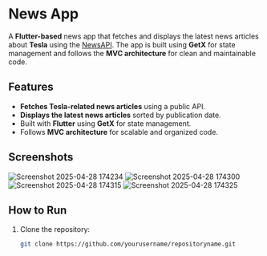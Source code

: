 # News App

A **Flutter-based** news app that fetches and displays the latest news articles about **Tesla** using the [NewsAPI](https://newsapi.org/). The app is built using **GetX** for state management and follows the **MVC architecture** for clean and maintainable code.

## Features

- **Fetches Tesla-related news articles** using a public API.
- **Displays the latest news articles** sorted by publication date.
- Built with **Flutter** using **GetX** for state management.
- Follows **MVC architecture** for scalable and organized code.

## Screenshots
![Screenshot 2025-04-28 174234](https://github.com/user-attachments/assets/c46c899c-98a4-41b8-86c3-e0251254cf22)
![Screenshot 2025-04-28 174300](https://github.com/user-attachments/assets/c6c84083-352d-48a0-b1ea-469f2731a3e4)
![Screenshot 2025-04-28 174315](https://github.com/user-attachments/assets/bf83bc84-ac90-431c-94d5-0ad4214cff3c)
![Screenshot 2025-04-28 174325](https://github.com/user-attachments/assets/64d7b948-6056-434a-9ad3-29beb383148b)



## How to Run

1. Clone the repository:
   ```bash
   git clone https://github.com/yourusername/repositoryname.git
